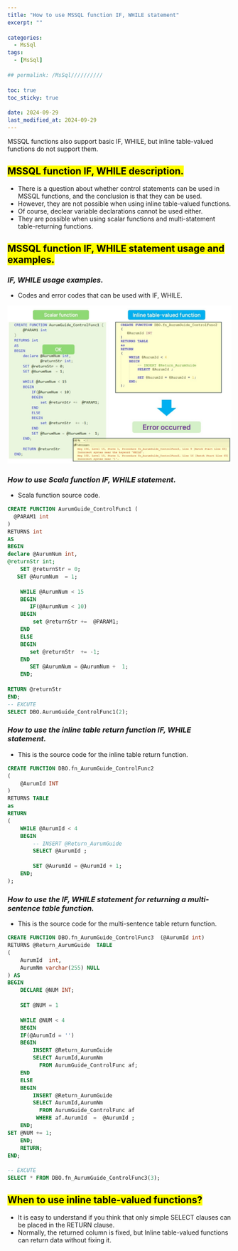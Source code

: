 ```yaml
---
title: "How to use MSSQL function IF, WHILE statement"
excerpt: ""

categories:
  - MsSql
tags:
  - [MsSql]

## permalink: /MsSql//////////

toc: true
toc_sticky: true
 
date: 2024-09-29
last_modified_at: 2024-09-29
---
```

 MSSQL functions also support basic IF, WHILE, but inline table-valued functions do not support them.

## <mark>MSSQL function IF, WHILE description.</mark>

- There is a question about whether control statements can be used in MSSQL functions, and the conclusion is that they can be used.
- However, they are not possible when using inline table-valued functions.
- Of course, declear variable declarations cannot be used either.
- They are possible when using scalar functions and multi-statement table-returning functions.

## <mark>MSSQL function IF, WHILE statement usage and examples.</mark>

### ***IF, WHILE usage examples.***

- Codes and error codes that can be used with IF, WHILE.

![Here are some examples of using IF and WHILE.](/assets/images/postsImages/MsSql/1055_function_if_WHILE/function_if_while.jpg)

### ***How to use Scala function IF, WHILE statement.***

- Scala function source code.

```sql
CREATE FUNCTION AurumGuide_ControlFunc1 (
  @PARAM1 int 
)
RETURNS int
AS
BEGIN
declare @AurumNum int,
@returnStr int;
    SET @returnStr = 0;
   SET @AurumNum  = 1;

    WHILE @AurumNum < 15
    BEGIN
       IF(@AurumNum < 10) 
    BEGIN
        set @returnStr +=  @PARAM1;
    END
    ELSE
    BEGIN
       set @returnStr  += -1;
    END
       SET @AurumNum = @AurumNum +  1;
    END;

RETURN @returnStr
END;
-- EXCUTE
SELECT DBO.AurumGuide_ControlFunc1(2);
```

### ***How to use the inline table return function IF, WHILE statement.***

- This is the source code for the inline table return function.

```sql
CREATE FUNCTION DBO.fn_AurumGuide_ControlFunc2
(
    @AurumId INT
)
RETURNS TABLE
as 
RETURN 
(  
    WHILE @AurumId < 4
    BEGIN
        -- INSERT @Return_AurumGuide
        SELECT @AurumId ;

        SET @AurumId = @AurumId + 1;
    END;
);
```

### ***How to use the IF, WHILE statement for returning a multi-sentence table function.***

- This is the source code for the multi-sentence table return function.

```sql
CREATE FUNCTION DBO.fn_AurumGuide_ControlFunc3  (@AurumId int)
RETURNS @Return_AurumGuide  TABLE
(
    AurumId  int,
    AurumNm varchar(255) NULL 
) AS
BEGIN
    DECLARE @NUM INT;

    SET @NUM = 1
   
    WHILE @NUM < 4
    BEGIN
    IF(@AurumId = '')
    BEGIN
        INSERT @Return_AurumGuide
        SELECT AurumId,AurumNm
          FROM AurumGuide_ControlFunc af;
    END 
    ELSE 
    BEGIN
        INSERT @Return_AurumGuide
        SELECT AurumId,AurumNm
          FROM AurumGuide_ControlFunc af
         WHERE af.AurumId  =  @AurumId ;
    END;
SET @NUM += 1;
    END;
    RETURN;
END;
 
-- EXCUTE
SELECT * FROM DBO.fn_AurumGuide_ControlFunc3(3);
```

## <mark>When to use inline table-valued functions?</mark>

- It is easy to understand if you think that only simple SELECT clauses can be placed in the RETURN clause.
- Normally, the returned column is fixed, but Inline table-valued functions can return data without fixing it.

